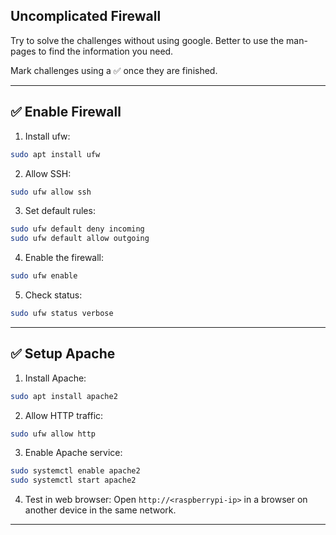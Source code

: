 ## Uncomplicated Firewall

Try to solve the challenges without using google. Better to use the man-pages to find the information you need.

Mark challenges using a ✅ once they are finished.

---

## ✅ Enable Firewall

1. Install ufw:

```bash
sudo apt install ufw
```

2. Allow SSH:

```bash
sudo ufw allow ssh
```

3. Set default rules:

```bash
sudo ufw default deny incoming
sudo ufw default allow outgoing
```

4. Enable the firewall:

```bash
sudo ufw enable
```

5. Check status:

```bash
sudo ufw status verbose
```

---

## ✅ Setup Apache

1. Install Apache:

```bash
sudo apt install apache2
```

2. Allow HTTP traffic:

```bash
sudo ufw allow http
```

3. Enable Apache service:

```bash
sudo systemctl enable apache2
sudo systemctl start apache2
```

4. Test in web browser:
   Open `http://<raspberrypi-ip>` in a browser on another device in the same network.

---

